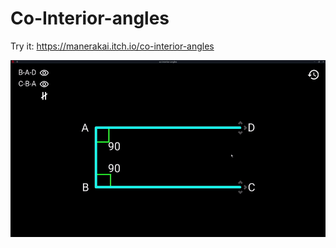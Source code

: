 # Co-Interior-angles
Try it: https://manerakai.itch.io/co-interior-angles

![gif](resources/co-interior-angles.gif)
